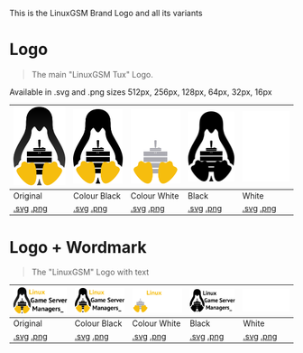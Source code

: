 This is the LinuxGSM Brand Logo and all its variants

# Logo
> The main "LinuxGSM Tux" Logo.
 
Available in .svg and .png sizes 512px, 256px, 128px, 64px, 32px, 16px

| ![LinuxGSM_colour_logo](images/brand/colour/LinuxGSM_colour_logo_256.png)  | ![LinuxGSM_colour_black_logo](images/brand/colour_black/LinuxGSM_colour_black_logo_256.png)  | ![LinuxGSM_colour_white_logo](images/brand/colour_white/LinuxGSM_colour_white_logo_256.png)  | ![LinuxGSM_black_logo](images/brand/black/LinuxGSM_black_logo_256.png)  | ![LinuxGSM_white_logo](images/brand/white/LinuxGSM_white_logo_256.png)  |
|---|---|---|---|---|
|Original|Colour Black|Colour White|Black|White|
|[.svg](images/brand/colour/LinuxGSM_colour_logo.svg) [.png](images/brand/colour/LinuxGSM_colour_logo_512.png) |[.svg](images/brand/colour_black/LinuxGSM_colour_black_logo.svg) [.png](images/brand/colour_black/LinuxGSM_colour_black_logo_512.png) |[.svg](images/brand/colour_white/LinuxGSM_colour_white_logo.svg) [.png](images/brand/colour_white/LinuxGSM_colour_white_logo_512.png) |[.svg](images/brand/black/LinuxGSM_black_logo.svg) [.png](images/brand/black/LinuxGSM_black_logo_512.png) |[.svg](images/brand/white/LinuxGSM_white_logo.svg) [.png](images/brand/white/LinuxGSM_white_logo_512.png) |

# Logo + Wordmark
> The "LinuxGSM" Logo with text

| ![LinuxGSM_colour_logo_workmark](images/brand/colour/LinuxGSM_colour_logo_workmark_512.png)  | ![LinuxGSM_colour_black_logo_wordmark](images/brand/colour_black/LinuxGSM_colour_black_logo_wordmark_512.png)  | ![LinuxGSM_colour_white_logo_wordmark](images/brand/colour_white/LinuxGSM_colour_white_logo_wordmark_512.png)  | ![LinuxGSM_colour_white_logo_wordmark](images/brand/black/LinuxGSM_black_logo_wordmark_512.png)  | ![LinuxGSM_white_logo_wordmark](images/brand/white/LinuxGSM_white_logo_wordmark_512.png)  |
|---|---|---|---|---|
|Original|Colour Black|Colour White|Black|White|
|[.svg](images/brand/colour/LinuxGSM_colour_logo_workmark.svg) [.png](images/brand/colour/LinuxGSM_colour_logo_workmark_512.png) |[.svg](images/brand/colour_black/LinuxGSM_colour_black_logo_wordmark.svg) [.png](images/brand/colour_black/LinuxGSM_colour_black_logo_wordmark_512.png) |[.svg](images/brand/colour_white/LinuxGSM_colour_white_logo_wordmark.svg) [.png](images/brand/colour_white/LinuxGSM_colour_white_logo_wordmark_512.png) |[.svg](images/brand/black/LinuxGSM_black_logo_wordmark.svg) [.png](images/brand/black/LinuxGSM_black_logo_wordmark_512.png) |[.svg](images/brand/white/LinuxGSM_white_logo_wordmark.svg) [.png](images/brand/white/LinuxGSM_white_logo_wordmark_512.png) |



